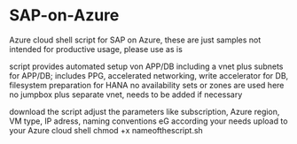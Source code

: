 # SAP-on-Azure
Azure cloud shell script for SAP on Azure, these are just samples not intended for productive usage,
please use as is

script provides automated setup von APP/DB including a vnet plus subnets for APP/DB; includes PPG, accelerated networking, write accelerator for DB, filesystem preparation for HANA
no availability sets or zones are used here
no jumpbox plus separate vnet, needs to be added if necessary

download the script
adjust the parameters like subscription, Azure region, VM type, IP adress, naming conventions eG according your needs
upload to your Azure cloud shell
chmod +x nameofthescript.sh
